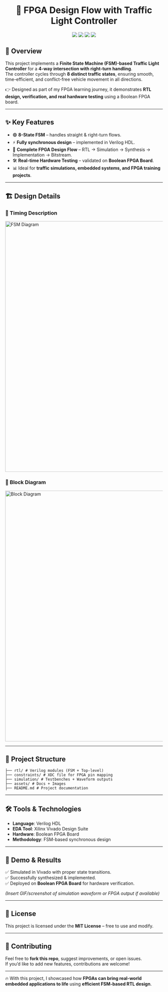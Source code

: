 <h1 align="center">🚦 FPGA Design Flow with Traffic Light Controller</h1>

<p align="center">
  <img src="https://img.shields.io/badge/HDL-Verilog-blue.svg" />
  <img src="https://img.shields.io/badge/EDA-Xilinx%20Vivado-brightgreen.svg" />
  <img src="https://img.shields.io/badge/License-MIT-yellow.svg" />
  <img src="https://img.shields.io/badge/Status-Completed-success.svg" />
</p>


## 📌 Overview  

This project implements a **Finite State Machine (FSM)-based Traffic Light Controller** for a **4-way intersection with right-turn handling**.  
The controller cycles through **8 distinct traffic states**, ensuring smooth, time-efficient, and conflict-free vehicle movement in all directions.  

👉 Designed as part of my FPGA learning journey, it demonstrates **RTL design, verification, and real hardware testing** using a Boolean FPGA board.  

---

## ✨ Key Features  

- 🟢 **8-State FSM** – handles straight & right-turn flows.  
- ⚡ **Fully synchronous design** – implemented in Verilog HDL.  
- 🔄 **Complete FPGA Design Flow** – RTL → Simulation → Synthesis → Implementation → Bitstream.  
- 🛠️ **Real-time Hardware Testing** – validated on **Boolean FPGA Board**.  
- 📊 Ideal for **traffic simulations, embedded systems, and FPGA training projects**.  

---

## 🏗️ Design Details  

### 🔹 Timing Description  
<img width="800" alt="FSM Diagram" src="https://github.com/user-attachments/assets/96254f8f-7682-4b9b-9e31-c1b9b7f72ab3" />  

### 🔹 Block Diagram  
<img width="800" alt="Block Diagram" src="https://github.com/user-attachments/assets/fddd13b0-c79f-4c64-9683-acee73e6f283" />  

---

## 📂 Project Structure  
```
├── rtl/ # Verilog modules (FSM + Top-level)
├── constraints/ # XDC file for FPGA pin mapping
├── simulation/ # Testbenches + Waveform outputs
├── assets/ # Docs + Images
├── README.md # Project documentation
```


---

## 🛠️ Tools & Technologies  

- **Language**: Verilog HDL  
- **EDA Tool**: Xilinx Vivado Design Suite  
- **Hardware**: Boolean FPGA Board  
- **Methodology**: FSM-based synchronous design  

---

## 🚀 Demo & Results  

✅ Simulated in Vivado with proper state transitions.  
✅ Successfully synthesized & implemented.  
✅ Deployed on **Boolean FPGA Board** for hardware verification.  

*(Insert GIF/screenshot of simulation waveform or FPGA output if available)*  

---

## 📜 License  

This project is licensed under the **MIT License** – free to use and modify.  

---

## 🙌 Contributing  

Feel free to **fork this repo**, suggest improvements, or open issues.  
If you’d like to add new features, contributions are welcome!  

---

🔥 With this project, I showcased how **FPGAs can bring real-world embedded applications to life** using **efficient FSM-based RTL design**.  
